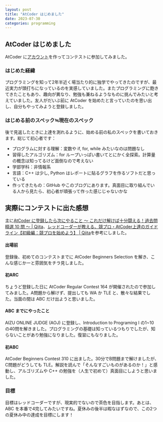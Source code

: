 ```yaml
---
layout: post
title: "AtCoder はじめました"
date: 2023-07-30
categories: programming
---
```


## AtCoder はじめました
AtCoder に[アカウント](https://atcoder.jp/users/skrbcr)を作ってコンテストに参加してみました。

### はじめた経緯
プログラミングを知って2年半近く場当たり的に独学でやってきたのですが、最近実力が頭打ちになっているのを実感していました。またプログラミングに飽きてきたこともあり、趣向が異なり、勉強も兼ねるようなものに挑んでみたいと考えていました。友人がだいぶ前に AtCoder を始めたと言っていたのを思い出し、自分もやってみようと登録しました。

### はじめる前のスペック≒現在のスペック
後で見返したときに上達を測れるように、始める前の私のスペックを書いておきます。総じて初心者です：

- プログラムに対する理解：変数や if, for, while みたいなのは問題なし
- 習得したアルゴリズム：for ループいっぱい書いてとにかく全探索。計算量の概念は知ってるけど面倒なので考えない
- 学部学科：非情報系
- 言語：C++ は少し, Python はレポートに貼るグラフを作るソフトだと思っている
- 作ってきたもの：GitHub やこのブログにあります。真面目に取り組んでいる人から見たら、初心者が頑張って作った感じじゃないかな

## 実際にコンテストに出た感想
主に[AtCoder に登録したら次にやること ～ これだけ解けば十分闘える！過去問精選 10 問 ～ | Qiita](https://qiita.com/drken/items/fd4e5e3630d0f5859067)、[レッドコーダーが教える、競プロ・AtCoder上達のガイドライン【初級編：競プロを始めよう】 | Qiita](https://qiita.com/e869120/items/f1c6f98364d1443148b3)を参考にしました。

#### 出場前
登録後、初めてのコンテストまでに AtCoder Beginners Selection を解き、こんな感じかーと雰囲気をチラ見しました。

#### 初ARC
ちょうど登録した日に AtCoder Regular Contest 164 が開催されたので参加してみました。A問題から解けず、提出しても WA か TLE と、散々な結果でした。当面の間は ABC だけ出ようと思いました。

#### ABC までにやったこと
AIZU ONLINE JUDGE (AOJ) に登録し、Introduction to Programing I の1~10 の40問を解きました。プログラミングの基礎は知っているつもりでしたが、知らないことがあり勉強になりました。復習にもなりました。

#### 初ABC
AtCoder Beginners Contest 310 に出ました。30分でB問題まで解けましたが、C問題がどうしても TLE。解説を読んで「そんなすごいものがあるのか！」と感動し、アルゴリズムや C++ の勉強を（人生で初めて）真面目にしようと思いました。

### 目標
目標はレッドコーダーですが、現実的でないので茶色を目指します。あとは、ABC を本番で4完してみたいですね。夏休みの後半は暇なはずなので、この2つの夏休み中の達成を目標にします！


